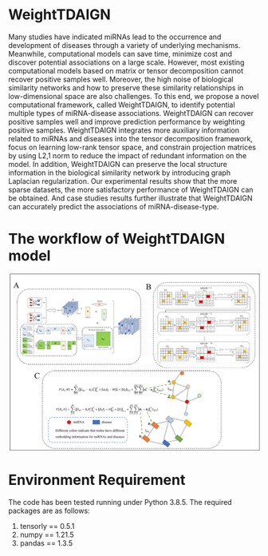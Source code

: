 # WeightTDAIGN
Many studies have indicated miRNAs lead to the occurrence and development of diseases through a variety of underlying mechanisms. Meanwhile, computational models can save time, minimize cost and discover potential associations on a large scale. However, most existing computational models based on matrix or tensor decomposition cannot recover positive samples well. Moreover, the high noise of biological similarity networks and how to preserve these similarity relationships in low-dimensional space are also challenges. To this end, we propose a novel computational framework, called WeightTDAIGN, to identify potential multiple types of miRNA-disease associations. WeightTDAIGN can recover positive samples well and improve prediction performance by weighting positive samples. WeightTDAIGN integrates more auxiliary information related to miRNAs and diseases into the tensor decomposition framework, focus on learning low-rank tensor space, and constrain projection matrices by using L2,1 norm to reduce the impact of redundant information on the model. In addition, WeightTDAIGN can preserve the local structure information in the biological similarity network by introducing graph Laplacian regularization. Our experimental results show that the more sparse datasets, the more satisfactory performance of WeightTDAIGN can be obtained. And case studies results further illustrate that WeightTDAIGN can accurately predict the associations of miRNA-disease-type.
# The workflow of WeightTDAIGN model
![The workflow of WeightTDAIGN model](https://github.com/Ouyang-Dong/WeightTDAIGN/blob/master/idea.png)
# Environment Requirement
The code has been tested running under Python 3.8.5. The required packages are as follows:
1. tensorly == 0.5.1
2. numpy == 1.21.5
3. pandas == 1.3.5


